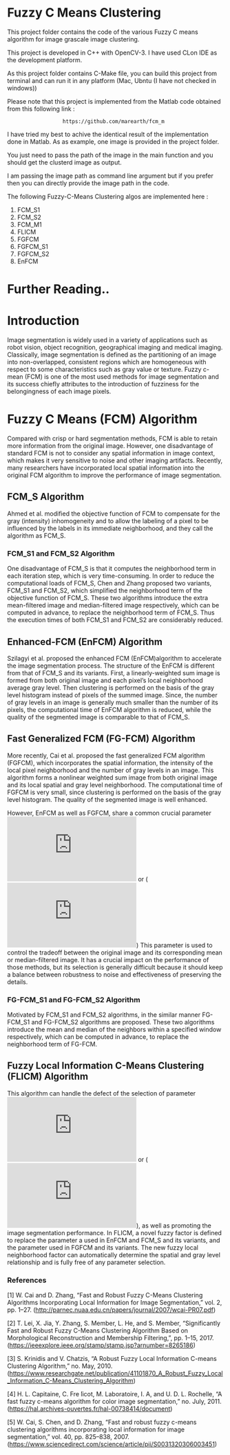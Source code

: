 # Fuzzy C Means Clustering
This project folder contains the code of the various Fuzzy C means algorithm for image grascale image clustering. 

This project is developed in C++ with OpenCV-3. I have used CLon IDE as the development platform. 

As this project folder contains C-Make file, you can build this project from terminal and can run it in any platform (Mac, Ubntu (I have not checked in windows))

Please note that this project is implemented from the Matlab code obtained from this following link : 

                      https://github.com/marearth/fcm_m
                      
I have tried my best to achive the identical result of the implementation done in Matlab. As as example, one image is provided in the project folder. 

You just need to pass the path of the image in the main function and you should get the clusterd image as output. 

I am passing the image path as command line argument but if you prefer then you can directly provide the image path in the code.

The following Fuzzy-C-Means Clustering algos are implemented here :
1) FCM_S1
2) FCM_S2
3) FCM_M1
4) FLICM
5) FGFCM
6) FGFCM_S1
7) FGFCM_S2
8) EnFCM    







#
# Further Reading..


# Introduction 
Image segmentation is widely used in a variety of applications such as robot vision, object recognition, geographical imaging and medical imaging. Classically, image segmentation is defined as the partitioning of an image into non-overlapped, consistent regions which are homogeneous with respect to some characteristics such as gray value or texture.
Fuzzy c-mean (FCM) is one of the most used methods for image segmentation and its success chiefly attributes to the introduction of fuzziness for the belongingness of each image pixels. 
# Fuzzy C Means (FCM) Algorithm 
Compared with crisp or hard segmentation methods, FCM is able to retain more information from the original image. However, one disadvantage of standard FCM is not to consider any spatial information in image context, which makes it very sensitive to noise and other imaging artifacts. Recently, many researchers have incorporated local spatial information into the original FCM algorithm to improve the performance of image segmentation. 

## FCM_S Algorithm 
Ahmed et al. modified the objective function of FCM to compensate for the gray (intensity) inhomogeneity and to allow the labeling of a pixel to be influenced by the labels in its immediate neighborhood, and they call the algorithm as FCM_S.

### FCM_S1 and FCM_S2 Algorithm 
One disadvantage of FCM_S is that it computes the neighborhood term in each iteration step, which is very time-consuming. In order to reduce the computational loads of FCM_S, Chen and Zhang proposed two variants, FCM_S1 and FCM_S2, which simplified the neighborhood term of the objective function of FCM_S. These two algorithms introduce the extra mean-filtered image and median-filtered image respectively, which can be computed in advance, to replace the neighborhood term of FCM_S. Thus the execution times of both FCM_S1 and FCM_S2 are considerably reduced.

## Enhanced-FCM (EnFCM) Algorithm 
Szilagyi et al. proposed the enhanced FCM (EnFCM)algorithm to accelerate the image segmentation process. The structure of the EnFCM is different from that of FCM_S and its variants. First, a linearly-weighted sum image is formed from both original image and each pixel’s local neighborhood average gray level. Then clustering is performed on the basis of the gray level histogram instead of pixels of the summed image. Since, the number of gray levels in an image is generally much smaller than the number of its pixels, the computational time of EnFCM algorithm is reduced, while the quality of the segmented image is comparable to that of FCM_S.

## Fast Generalized FCM (FG-FCM) Algorithm 
More recently, Cai et al. proposed the fast generalized FCM algorithm (FGFCM), which incorporates the spatial information, the intensity of the local pixel neighborhood and the number of gray levels in an image. This algorithm forms a nonlinear weighted sum image from both original image and its local spatial and gray level neighborhood. The computational time of FGFCM is very small, since clustering is performed on the basis of the gray level histogram. The quality of the segmented image is well enhanced.

However, EnFCM as well as FGFCM, share a common
crucial parameter 
![symbol a](https://latex.codecogs.com/gif.latex?a) or (![symbol lamda](https://latex.codecogs.com/gif.latex?%5Clambda)) This parameter is used to control the tradeoff between the original image and its corresponding mean or median-filtered image. It has a crucial impact on the performance of those methods, but its selection is generally difficult because it should keep a balance between robustness to noise and effectiveness of preserving the details. 

### FG-FCM_S1 and FG-FCM_S2 Algorithm 
Motivated by FCM_S1 and FCM_S2 algorithms, in the similar manner FG-FCM_S1 and FG-FCM_S2 algorithms are proposed. 
These two algorithms introduce the mean and median of the neighbors within a specified window respectively, which can be computed in advance, to replace the neighborhood term of FG-FCM.


## Fuzzy Local Information C-Means Clustering (FLICM) Algorithm 
This algorithm can handle the defect of the selection of parameter ![symbol a](https://latex.codecogs.com/gif.latex?a) or (![symbol lamda](https://latex.codecogs.com/gif.latex?%5Clambda)), as well as promoting the image segmentation performance. In FLICM, a novel fuzzy factor is defined to replace the parameter a used in EnFCM and FCM_S and its variants, and the parameter  used in FGFCM and its variants. 
The new fuzzy local neighborhood factor can automatically determine the spatial and gray level relationship and is fully free of any parameter selection.


### References 

[1] W. Cai and D. Zhang, “Fast and Robust Fuzzy C-Means Clustering Algorithms Incorporating Local Information for Image Segmentation,” vol. 2, pp. 1–27. (http://parnec.nuaa.edu.cn/papers/journal/2007/wcai-PR07.pdf)

[2] T. Lei, X. Jia, Y. Zhang, S. Member, L. He, and S. Member, “Significantly Fast and Robust Fuzzy C-Means Clustering Algorithm Based on Morphological Reconstruction and Membership Filtering,”, pp. 1–15, 2017. (https://ieeexplore.ieee.org/stamp/stamp.jsp?arnumber=8265186)

[3] S. Krinidis and V. Chatzis, “A Robust Fuzzy Local Information C-means Clustering Algorithm,” no. May, 2010. (https://www.researchgate.net/publication/41101870_A_Robust_Fuzzy_Local_Information_C-Means_Clustering_Algorithm)

[4] H. L. Capitaine, C. Fre ́licot, M. Laboratoire, I. A, and U. D. L. Rochelle, “A fast fuzzy c-means algorithm for color image segmentation,” no. July, 2011. (https://hal.archives-ouvertes.fr/hal-00738414/document)

[5] W. Cai, S. Chen, and D. Zhang, “Fast and robust fuzzy c-means clustering algorithms incorporating local information for image segmentation,” vol. 40, pp. 825–838, 2007. (https://www.sciencedirect.com/science/article/pii/S0031320306003451)

